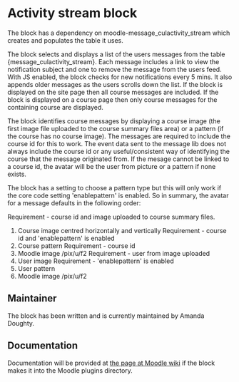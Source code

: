Activity stream block
=====================

The block has a dependency on moodle-message_culactivity_stream which creates and populates the table it uses. 

The block selects and displays a list of the users messages from the table {message_culactivity_stream}. Each message includes a link to view the notification subject and one to remove the message from the users feed. With JS enabled, the block checks for new notifications every 5 mins. It also appends older messages as the users scrolls down the list. If the block is displayed on the site page then all course messages are included. If the block is displayed on a course page then only course messages for the containing course are displayed.

The block identifies course messages by displaying a course image (the first image file uploaded to the course summary files area) or a pattern (if the course has no course image). The messages are required to include the course id for this to work.  The event data sent to the message lib does not always include the course id or any useful/consistent way of identifying the course that the message originated from. If the mesage cannot be linked to a course id, the avatar will be the user from picture or a pattern if none exists.

The block has a setting to choose a pattern type but this will only work if the core code setting 'enablepattern' is enabled. So in summary, the avatar for a message defaults in the following order:

Requirement - course id and image uploaded to course summary files.
1. Course image centred horizontally and vertically
Requirement - course id and 'enablepattern' is enabled
2. Course pattern 
Requirement - course id
3. Moodle image /pix/u/f2
Requirement - user from image uploaded
4. User image
Requirement - 'enablepattern' is enabled
5. User pattern
6. Moodle image /pix/u/f2


Maintainer
----------

The block has been written and is currently maintained by Amanda Doughty.


Documentation
-------------

Documentation will be provided at [the page at Moodle wiki](http://docs.moodle.org/en/Activity_Stream_block)
if the block makes it into the Moodle plugins directory.